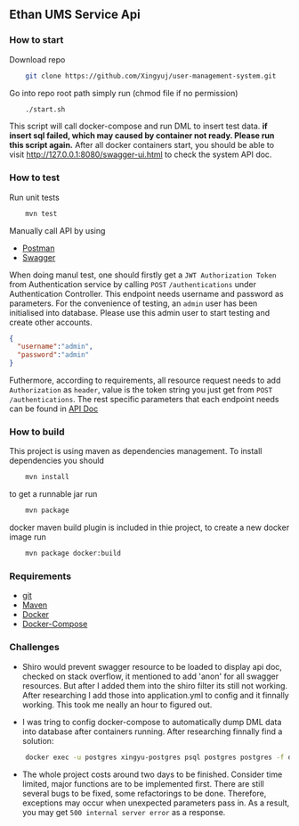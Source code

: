 ## Ethan UMS Service Api

### How to start
Download repo
```bash
    git clone https://github.com/Xingyuj/user-management-system.git
```

Go into repo root path simply run (chmod file if no permission)
```bash
    ./start.sh
```
This script will call docker-compose and run DML to insert test data.
**if insert sql failed, which may caused by container not ready. Please run this script again.** After all docker containers start, you should be able to visit http://127.0.0.1:8080/swagger-ui.html to check the system API doc.

### How to test
Run unit tests
```bash
    mvn test
```
Manually call API by using
- [Postman](https://www.getpostman.com/downloads/)
- [Swagger](http://127.0.0.1:8080/swagger-ui.html)

When doing manul test, one should firstly get a `JWT Authorization Token` from Authentication service by calling `POST` `/authentications` under Authentication Controller. This endpoint needs username and password as parameters. For the convenience of testing, an `admin` user has been initialised into database. Please use this admin user to start testing and create other accounts.
```json
{
  "username":"admin",
  "password":"admin"
}
```

Futhermore, according to requirements, all resource request needs to add `Authorization` as `header`, value is the token string you just get from `POST` `/authentications`. The rest specific parameters that each endpoint needs can be found in [API Doc](http://127.0.0.1:8080/swagger-ui.html)

### How to build

This project is using maven as dependencies management. To install dependencies you should
```bash
    mvn install
```
to get a runnable jar run
```bash
    mvn package
```
docker maven build plugin is included in thie project, to create a new docker image run
```bash
    mvn package docker:build
```
### Requirements
- [git](https://git-scm.com/downloads)
- [Maven](https://maven.apache.org/)
- [Docker](https://www.docker.com/community-edition)
- [Docker-Compose](https://docs.docker.com/compose/install/)

### Challenges

- Shiro would prevent swagger resource to be loaded to display api doc, checked on stack overflow, it mentioned to add 'anon' for all swagger resources. But after I added them into the shiro filter its still not working. After researching I add those into application.yml to config and it finnally working. This took me neally an hour to figured out.

- I was tring to config docker-compose to automatically dump DML data into database after containers running. After researching finnally find a solution:
```bash
    docker exec -u postgres xingyu-postgres psql postgres postgres -f docker-entrypoint-initdb.d/dump.
```

- The whole project costs around two days to be finished. Consider time limited, major functions are to be implemented first. There are still several bugs to be fixed, some refactorings to be done. Therefore, exceptions may occur when unexpected parameters pass in. As a result, you may get `500 internal server error` as a response.
